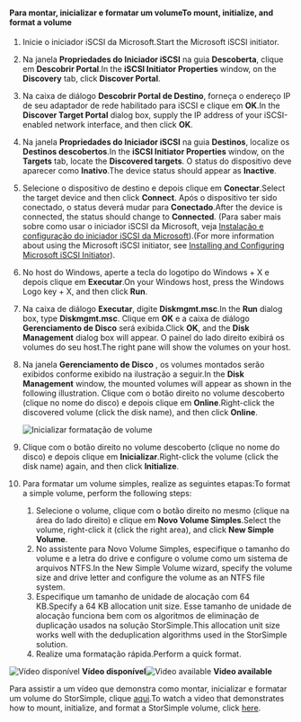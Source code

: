 <!--author=SharS last changed: 9/17/15-->

#### <a name="to-mount-initialize-and-format-a-volume"></a><span data-ttu-id="76495-101">Para montar, inicializar e formatar um volume</span><span class="sxs-lookup"><span data-stu-id="76495-101">To mount, initialize, and format a volume</span></span>
1. <span data-ttu-id="76495-102">Inicie o iniciador iSCSI da Microsoft.</span><span class="sxs-lookup"><span data-stu-id="76495-102">Start the Microsoft iSCSI initiator.</span></span>
2. <span data-ttu-id="76495-103">Na janela **Propriedades do Iniciador iSCSI** na guia **Descoberta**, clique em **Descobrir Portal**.</span><span class="sxs-lookup"><span data-stu-id="76495-103">In the **iSCSI Initiator Properties** window, on the **Discovery** tab, click **Discover Portal**.</span></span>
3. <span data-ttu-id="76495-104">Na caixa de diálogo **Descobrir Portal de Destino**, forneça o endereço IP de seu adaptador de rede habilitado para iSCSI e clique em **OK**.</span><span class="sxs-lookup"><span data-stu-id="76495-104">In the **Discover Target Portal** dialog box, supply the IP address of your iSCSI-enabled network interface, and then click **OK**.</span></span> 
4. <span data-ttu-id="76495-105">Na janela **Propriedades do Iniciador iSCSI** na guia **Destinos**, localize os **Destinos descobertos**.</span><span class="sxs-lookup"><span data-stu-id="76495-105">In the **iSCSI Initiator Properties** window, on the **Targets** tab, locate the **Discovered targets**.</span></span> <span data-ttu-id="76495-106">O status do dispositivo deve aparecer como **Inativo**.</span><span class="sxs-lookup"><span data-stu-id="76495-106">The device status should appear as **Inactive**.</span></span>
5. <span data-ttu-id="76495-107">Selecione o dispositivo de destino e depois clique em **Conectar**.</span><span class="sxs-lookup"><span data-stu-id="76495-107">Select the target device and then click **Connect**.</span></span> <span data-ttu-id="76495-108">Após o dispositivo ter sido conectado, o status deverá mudar para **Conectado**.</span><span class="sxs-lookup"><span data-stu-id="76495-108">After the device is connected, the status should change to **Connected**.</span></span> <span data-ttu-id="76495-109">(Para saber mais sobre como usar o iniciador iSCSI da Microsoft, veja [Instalação e configuração do iniciador iSCSI da Microsoft][1]).</span><span class="sxs-lookup"><span data-stu-id="76495-109">(For more information about using the Microsoft iSCSI initiator, see [Installing and Configuring Microsoft iSCSI Initiator][1]).</span></span>
6. <span data-ttu-id="76495-110">No host do Windows, aperte a tecla do logotipo do Windows + X e depois clique em **Executar**.</span><span class="sxs-lookup"><span data-stu-id="76495-110">On your Windows host, press the Windows Logo key + X, and then click **Run**.</span></span> 
7. <span data-ttu-id="76495-111">Na caixa de diálogo **Executar**, digite **Diskmgmt.msc**.</span><span class="sxs-lookup"><span data-stu-id="76495-111">In the **Run** dialog box, type **Diskmgmt.msc**.</span></span> <span data-ttu-id="76495-112">Clique em **OK** e a caixa de diálogo **Gerenciamento de Disco** será exibida.</span><span class="sxs-lookup"><span data-stu-id="76495-112">Click **OK**, and the **Disk Management** dialog box will appear.</span></span> <span data-ttu-id="76495-113">O painel do lado direito exibirá os volumes do seu host.</span><span class="sxs-lookup"><span data-stu-id="76495-113">The right pane will show the volumes on your host.</span></span>
8. <span data-ttu-id="76495-114">Na janela **Gerenciamento de Disco** , os volumes montados serão exibidos conforme exibido na ilustração a seguir.</span><span class="sxs-lookup"><span data-stu-id="76495-114">In the **Disk Management** window, the mounted volumes will appear as shown in the following illustration.</span></span> <span data-ttu-id="76495-115">Clique com o botão direito no volume descoberto (clique no nome do disco) e depois clique em **Online**.</span><span class="sxs-lookup"><span data-stu-id="76495-115">Right-click the discovered volume (click the disk name), and then click **Online**.</span></span>
   
     ![Inicializar formatação de volume](./media/storsimple-mount-initialize-format-volume/HCS_InitializeFormatVolume-include.png) 
9. <span data-ttu-id="76495-117">Clique com o botão direito no volume descoberto (clique no nome do disco) e depois clique em **Inicializar**.</span><span class="sxs-lookup"><span data-stu-id="76495-117">Right-click the volume (click the disk name) again, and then click **Initialize**.</span></span>
10. <span data-ttu-id="76495-118">Para formatar um volume simples, realize as seguintes etapas:</span><span class="sxs-lookup"><span data-stu-id="76495-118">To format a simple volume, perform the following steps:</span></span>
    
    1. <span data-ttu-id="76495-119">Selecione o volume, clique com o botão direito no mesmo (clique na área do lado direito) e clique em **Novo Volume Simples**.</span><span class="sxs-lookup"><span data-stu-id="76495-119">Select the volume, right-click it (click the right area), and click **New Simple Volume**.</span></span>
    2. <span data-ttu-id="76495-120">No assistente para Novo Volume Simples, especifique o tamanho do volume e a letra do drive e configure o volume como um sistema de arquivos NTFS.</span><span class="sxs-lookup"><span data-stu-id="76495-120">In the New Simple Volume wizard, specify the volume size and drive letter and configure the volume as an NTFS file system.</span></span>
    3. <span data-ttu-id="76495-121">Especifique um tamanho de unidade de alocação com 64 KB.</span><span class="sxs-lookup"><span data-stu-id="76495-121">Specify a 64 KB allocation unit size.</span></span> <span data-ttu-id="76495-122">Esse tamanho de unidade de alocação funciona bem com os algoritmos de eliminação de duplicação usados na solução StorSimple.</span><span class="sxs-lookup"><span data-stu-id="76495-122">This allocation unit size works well with the deduplication algorithms used in the StorSimple solution.</span></span>
    4. <span data-ttu-id="76495-123">Realize uma formatação rápida.</span><span class="sxs-lookup"><span data-stu-id="76495-123">Perform a quick format.</span></span>

<span data-ttu-id="76495-124">![Vídeo disponível](./media/storsimple-mount-initialize-format-volume/Video_icon.png) **Vídeo disponível**</span><span class="sxs-lookup"><span data-stu-id="76495-124">![Video available](./media/storsimple-mount-initialize-format-volume/Video_icon.png) **Video available**</span></span>

<span data-ttu-id="76495-125">Para assistir a um vídeo que demonstra como montar, inicializar e formatar um volume do StorSimple, clique [aqui](https://azure.microsoft.com/documentation/videos/mount-initialize-and-format-a-storsimple-volume/).</span><span class="sxs-lookup"><span data-stu-id="76495-125">To watch a video that demonstrates how to mount, initialize, and format a StorSimple volume, click [here](https://azure.microsoft.com/documentation/videos/mount-initialize-and-format-a-storsimple-volume/).</span></span>

<!--Link references-->
[1]: https://technet.microsoft.com/library/ee338480(WS.10).aspx
